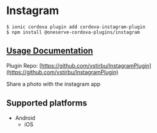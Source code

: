 # Instagram

```text
$ ionic cordova plugin add cordova-instagram-plugin
$ npm install @oneserve-cordova-plugins/instagram
```

## [Usage Documentation](https://oneserve.gitbook.io/oneserve-cordova-plugins/plugins/instagram/)

Plugin Repo: [https://github.com/vstirbu/InstagramPlugin](https://github.com/vstirbu/InstagramPlugin)

Share a photo with the instagram app

## Supported platforms

* Android
  * iOS

